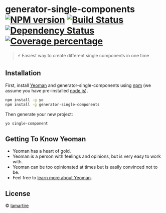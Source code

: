 # generator-single-components [![NPM version][npm-image]][npm-url] [![Build Status][travis-image]][travis-url] [![Dependency Status][daviddm-image]][daviddm-url] [![Coverage percentage][coveralls-image]][coveralls-url]
> :zap: Easiest way to create different single components in one time

## Installation

First, install [Yeoman](http://yeoman.io) and generator-single-components using [npm](https://www.npmjs.com/) (we assume you have pre-installed [node.js](https://nodejs.org/)).

```bash
npm install -g yo
npm install -g generator-single-components
```

Then generate your new project:

```bash
yo single-component
```

## Getting To Know Yeoman

 * Yeoman has a heart of gold.
 * Yeoman is a person with feelings and opinions, but is very easy to work with.
 * Yeoman can be too opinionated at times but is easily convinced not to be.
 * Feel free to [learn more about Yeoman](http://yeoman.io/).

## License

 © [lamartire](epishev.ru)


[npm-image]: https://badge.fury.io/js/generator-single-components.svg
[npm-url]: https://npmjs.org/package/generator-single-components
[travis-image]: https://travis-ci.org/lamartire/generator-single-components.svg?branch=master
[travis-url]: https://travis-ci.org/lamartire/generator-single-components
[daviddm-image]: https://david-dm.org/lamartire/generator-single-components.svg?theme=shields.io
[daviddm-url]: https://david-dm.org/lamartire/generator-single-components
[coveralls-image]: https://coveralls.io/repos/lamartire/generator-single-components/badge.svg
[coveralls-url]: https://coveralls.io/r/lamartire/generator-single-components
